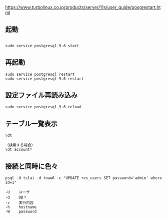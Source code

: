 https://www.turbolinux.co.jp/products/server/11s/user_guide/posgrestart.html
## 起動
```

sudo service postgresql-9.6 start
```

## 再起動
```
sudo service postgresql restart
sudo service postgresql-9.6 restart
```

## 設定ファイル再読み込み
```
sudo service postgresql-9.6 reload
```

## テーブル一覧表示
```
\dt

（検索する場合）
\dt account*
```

## 接続と同時に色々
```
psql -U tslai -d toaw6 -c "UPDATE res_users SET password='admin' where id=1" 

-U    ユーザ
-d    DB？
-c    実行内容
-h    hostname
-W    password
```